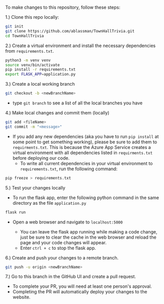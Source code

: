 To make changes to this repository, follow these steps:

1.) Clone this repo locally:
```bash
git init
git clone https://github.com/ablassman/TownHallTrivia.git
cd TownHallTrivia
```

2.) Create a virtual environment and install the necessary dependencies from ```requirements.txt```.
```bash
python3 -m venv venv
source venv/bin/activate
pip install -r requirements.txt
export FLASK_APP=application.py
```
	
3.) Create a local working branch
```bash
git checkout -b <newBranchName>
```
  - type ```git branch``` to see a list of all the local branches you have
  
4.) Make local changes and commit them (locally)
```bash
git add <fileName>
git commit -m "<message>"
```
  - If you add any new dependencies (aka you have to run ```pip install``` at some point to get something working), please be sure to add them to ```requirments.txt```. This is because the Azure App Service creates a virtual environment with all dependencies listed in ```requirments.txt``` before deploying our code.
    - To write all current dependencies in your virtual environment to ```requirements.txt```, run the following command:
```bash
pip freeze > requirements.txt
```

5.) Test your changes locally

  - To run the flask app, enter the following python command in the same directory as the file ```application.py```
```python
flask run
```
  - Open a web browser and navigate to ```localhost:5000```
        
    - You can leave the flask app running while making a code change, just be sure to clear the cache in the web browser and reload the page and your code changes will appear.
    - Enter ```ctrl + c``` to stop the flask app.

6.) Create and push your changes to a remote branch.
```bash
git push -u origin <newBranchName>
```

7.) Go to this branch in the GitHub UI and create a pull request.

  - To complete your PR, you will need at least one person's approval.
  - Completing the PR will automatically deploy your changes to the website.

